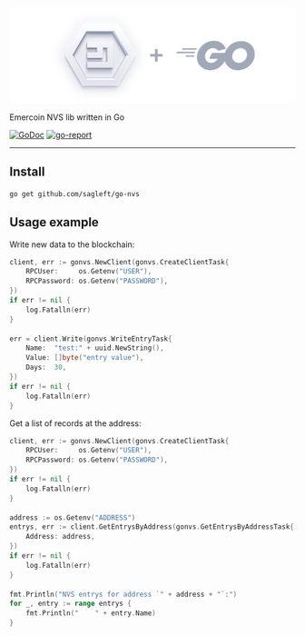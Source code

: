 
![logo](logo.png)

Emercoin NVS lib written in Go

[![GoDoc](https://godoc.org/github.com/sagleft/go-nvs?status.svg)](https://godoc.org/gopkg.in/sagleft/go-nvs.v1)
[![go-report](https://goreportcard.com/badge/github.com/Sagleft/go-nvs)](https://goreportcard.com/report/github.com/Sagleft/go-nvs)

-----

## Install

```bash
go get github.com/sagleft/go-nvs
```

## Usage example

Write new data to the blockchain:

```go
client, err := gonvs.NewClient(gonvs.CreateClientTask{
	RPCUser:     os.Getenv("USER"),
	RPCPassword: os.Getenv("PASSWORD"),
})
if err != nil {
	log.Fatalln(err)
}

err = client.Write(gonvs.WriteEntryTask{
	Name:  "test:" + uuid.NewString(),
	Value: []byte("entry value"),
	Days:  30,
})
if err != nil {
	log.Fatalln(err)
}

```

Get a list of records at the address:

```go
client, err := gonvs.NewClient(gonvs.CreateClientTask{
	RPCUser:     os.Getenv("USER"),
	RPCPassword: os.Getenv("PASSWORD"),
})
if err != nil {
	log.Fatalln(err)
}

address := os.Getenv("ADDRESS")
entrys, err := client.GetEntrysByAddress(gonvs.GetEntrysByAddressTask{
	Address: address,
})
if err != nil {
	log.Fatalln(err)
}

fmt.Println("NVS entrys for address `" + address + "`:")
for _, entry := range entrys {
	fmt.Println("    " + entry.Name)
}
```
